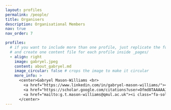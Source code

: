 ```yaml
---
layout: profiles
permalink: /people/
title: Organisers
description: Organisational Members
nav: true
nav_order: 7

profiles:
  # if you want to include more than one profile, just replicate the following block
  # and create one content file for each profile inside _pages/
  - align: right
    image: gabryel.jpeg
    content: about_gabryel.md
    image_circular: false # crops the image to make it circular
    more_info: >
      <center>Gabryel Mason-Williams <br>
        <a href="https://www.linkedin.com/in/gabryel-mason-williams/"><i class="fa-brands fa-linkedin fa-xl"></i></a>
        <a href="https://scholar.google.com/citations?user=Ofmd8TAAAAAJ&hl=en"><i class="fa-brands fa-google-scholar fa-xl"></i></a>
        <a href="mailto:g.t.mason-williams@qmul.ac.uk"><i class="fa-solid fa-envelope fa-xl"></i></a>
      </center>
---
```

